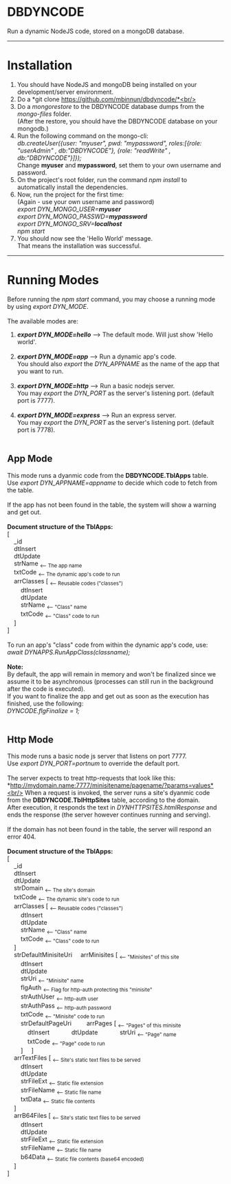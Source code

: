 # DBDYNCODE
Run a dynamic NodeJS code, stored on a mongoDB database.

----
# Installation
1. You should have NodeJS and mongoDB being installed on your development/server environment.<br/>
2. Do a *git clone https://github.com/mbinnun/dbdyncode/*<br/>
3. Do a *mongorestore* to the DBDYNCODE database dumps from the *mongo-files* folder.<br/>(After the restore, you should have the DBDYNCODE database on your mongodb.)<br/>
4. Run the following command on the mongo-cli:<br/>*db.createUser({user: "myuser", pwd: "mypassword", roles:[{role: "userAdmin" , db:"DBDYNCODE"}, {role: "readWrite" , db:"DBDYNCODE"}]});*<br/>Change **myuser** and **mypassword**, set them to your own username and password.<br/>
5. On the project's root folder, run the command *npm install* to automatically install the dependencies.<br/>
6. Now, run the project for the first time:<br/>(Again - use your own username and password)<br/>*export DYN_MONGO_USER=**myuser**<br/>export DYN_MONGO_PASSWD=**mypassword**<br/>export DYN_MONGO_SRV=**localhost**<br/>npm start*<br/>
7. You should now see the 'Hello World' message.<br/>That means the installation was successful.<br/>

----
# Running Modes
Before running the *npm start* command, you may choose a running mode by using *export DYN_MODE*.<br/>
<br/>
The available modes are:
1. ***export DYN_MODE=hello*** --> The default mode. Will just show 'Hello world'.<br/><br/>
2. ***export DYN_MODE=app*** --> Run a dynamic app's code.<br/>You should also *export* the *DYN_APPNAME* as the name of the app that you want to run.<br/><br/>
3. ***export DYN_MODE=http*** --> Run a basic nodejs server.<br/>You may *export* the *DYN_PORT* as the server's listening port. (default port is 7777).<br/><br/>
4. ***export DYN_MODE=express*** --> Run an express server.<br/>You may *export* the *DYN_PORT* as the server's listening port. (default port is 7778).<br/><br/>

**App Mode**
-
This mode runs a dyanmic code from the **DBDYNCODE.TblApps** table.<br/>
Use *export DYN_APPNAME=appname* to decide which code to fetch from the table.<br/><br/>
If the app has not been found in the table, the system will show a warning and get out.<br/>
<br/>
**Document structure of the TblApps:**<br/>
[<br/>
&nbsp;&nbsp;&nbsp;&nbsp;_id<br/>
&nbsp;&nbsp;&nbsp;&nbsp;dtInsert<br/>
&nbsp;&nbsp;&nbsp;&nbsp;dtUpdate<br/>
&nbsp;&nbsp;&nbsp;&nbsp;strName  <sub><-- The app name</sub><br/>
&nbsp;&nbsp;&nbsp;&nbsp;txtCode  <sub><-- The dynamic app's code to run</sub><br/>
&nbsp;&nbsp;&nbsp;&nbsp;arrClasses [  <sub><-- Reusable codes ("classes")</sub><br/>
&nbsp;&nbsp;&nbsp;&nbsp;&nbsp;&nbsp;&nbsp;&nbsp;dtInsert<br/>
&nbsp;&nbsp;&nbsp;&nbsp;&nbsp;&nbsp;&nbsp;&nbsp;dtUpdate<br/>
&nbsp;&nbsp;&nbsp;&nbsp;&nbsp;&nbsp;&nbsp;&nbsp;strName  <sub><-- "Class" name</sub><br/>
&nbsp;&nbsp;&nbsp;&nbsp;&nbsp;&nbsp;&nbsp;&nbsp;txtCode  <sub><-- "Class" code to run</sub><br/>
&nbsp;&nbsp;&nbsp;&nbsp;]<br/>
]<br/>
<br/>
To run an app's "class" code from within the dynamic app's code, use:<br/>
*await DYNAPPS.RunAppClass(classname);*<br/>
<br/>
**Note:**<br/>
By default, the app will remain in memory and won't be finalized since we assume it to be asynchronous (processes can still run in the background after the code is executed).<br/>
If you want to finalize the app and get out as soon as the execution has finished, use the following:<br/>
*DYNCODE.flgFinalize = 1;*<br/>
<br/>

**Http Mode**
-
This mode runs a basic node js server that listens on port 7777.<br/>
Use *export DYN_PORT=portnum* to override the default port.<br/><br/>
The server expects to treat http-requests that look like this: *http://mydomain.name:7777/minisitename/pagename/?params=values*<br/>
When a request is invoked, the server runs a site's dyanmic code from the **DBDYNCODE.TblHttpSites** table, according to the domain.<br/>
After execution, it responds the text in *DYNHTTPSITES.htmlResponse* and ends the response (the server however continues running and serving).<br/><br/>
If the domain has not been found in the table, the server will respond an error 404.<br/>
<br/>
**Document structure of the TblApps:**<br/>
[<br/>
&nbsp;&nbsp;&nbsp;&nbsp;_id<br/>
&nbsp;&nbsp;&nbsp;&nbsp;dtInsert<br/>
&nbsp;&nbsp;&nbsp;&nbsp;dtUpdate<br/>
&nbsp;&nbsp;&nbsp;&nbsp;strDomain  <sub><-- The site's domain</sub><br/>
&nbsp;&nbsp;&nbsp;&nbsp;txtCode  <sub><-- The dynamic site's code to run</sub><br/>
&nbsp;&nbsp;&nbsp;&nbsp;arrClasses [  <sub><-- Reusable codes ("classes")</sub><br/>
&nbsp;&nbsp;&nbsp;&nbsp;&nbsp;&nbsp;&nbsp;&nbsp;dtInsert<br/>
&nbsp;&nbsp;&nbsp;&nbsp;&nbsp;&nbsp;&nbsp;&nbsp;dtUpdate<br/>
&nbsp;&nbsp;&nbsp;&nbsp;&nbsp;&nbsp;&nbsp;&nbsp;strName  <sub><-- "Class" name</sub><br/>
&nbsp;&nbsp;&nbsp;&nbsp;&nbsp;&nbsp;&nbsp;&nbsp;txtCode  <sub><-- "Class" code to run</sub><br/>
&nbsp;&nbsp;&nbsp;&nbsp;]<br/>
&nbsp;&nbsp;&nbsp;&nbsp;strDefaultMinisiteUri
&nbsp;&nbsp;&nbsp;&nbsp;arrMinisites [  <sub><-- "Minisites" of this site </sub><br/>
&nbsp;&nbsp;&nbsp;&nbsp;&nbsp;&nbsp;&nbsp;&nbsp;dtInsert<br/>
&nbsp;&nbsp;&nbsp;&nbsp;&nbsp;&nbsp;&nbsp;&nbsp;dtUpdate<br/>
&nbsp;&nbsp;&nbsp;&nbsp;&nbsp;&nbsp;&nbsp;&nbsp;strUri  <sub><-- "Minisite" name</sub><br/>
&nbsp;&nbsp;&nbsp;&nbsp;&nbsp;&nbsp;&nbsp;&nbsp;flgAuth  <sub><-- Flag for http-auth protecting this "minisite"</sub><br/>
&nbsp;&nbsp;&nbsp;&nbsp;&nbsp;&nbsp;&nbsp;&nbsp;strAuthUser  <sub><-- http-auth user</sub><br/>
&nbsp;&nbsp;&nbsp;&nbsp;&nbsp;&nbsp;&nbsp;&nbsp;strAuthPass  <sub><-- http-auth password</sub><br/>
&nbsp;&nbsp;&nbsp;&nbsp;&nbsp;&nbsp;&nbsp;&nbsp;txtCode  <sub><-- "Minisite" code to run</sub><br/>
&nbsp;&nbsp;&nbsp;&nbsp;&nbsp;&nbsp;&nbsp;&nbsp;strDefaultPageUri
&nbsp;&nbsp;&nbsp;&nbsp;&nbsp;&nbsp;&nbsp;&nbsp;arrPages [  <sub><-- "Pages" of this minisite </sub><br/>
&nbsp;&nbsp;&nbsp;&nbsp;&nbsp;&nbsp;&nbsp;&nbsp;&nbsp;&nbsp;&nbsp;&nbsp;dtInsert
&nbsp;&nbsp;&nbsp;&nbsp;&nbsp;&nbsp;&nbsp;&nbsp;&nbsp;&nbsp;&nbsp;&nbsp;dtUpdate
&nbsp;&nbsp;&nbsp;&nbsp;&nbsp;&nbsp;&nbsp;&nbsp;&nbsp;&nbsp;&nbsp;&nbsp;strUri  <sub><-- "Page" name</sub><br/>
&nbsp;&nbsp;&nbsp;&nbsp;&nbsp;&nbsp;&nbsp;&nbsp;&nbsp;&nbsp;&nbsp;&nbsp;txtCode  <sub><-- "Page" code to run</sub><br/>
&nbsp;&nbsp;&nbsp;&nbsp;&nbsp;&nbsp;&nbsp;&nbsp;]
&nbsp;&nbsp;&nbsp;&nbsp;]<br/>
&nbsp;&nbsp;&nbsp;&nbsp;arrTextFiles [  <sub><-- Site's static text files to be served</sub><br/>
&nbsp;&nbsp;&nbsp;&nbsp;&nbsp;&nbsp;&nbsp;&nbsp;dtInsert<br/>
&nbsp;&nbsp;&nbsp;&nbsp;&nbsp;&nbsp;&nbsp;&nbsp;dtUpdate<br/>
&nbsp;&nbsp;&nbsp;&nbsp;&nbsp;&nbsp;&nbsp;&nbsp;strFileExt  <sub><-- Static file extension</sub><br/>
&nbsp;&nbsp;&nbsp;&nbsp;&nbsp;&nbsp;&nbsp;&nbsp;strFileName  <sub><-- Static file name</sub><br/>
&nbsp;&nbsp;&nbsp;&nbsp;&nbsp;&nbsp;&nbsp;&nbsp;txtData  <sub><-- Static file contents</sub><br/>
&nbsp;&nbsp;&nbsp;&nbsp;]<br/>
&nbsp;&nbsp;&nbsp;&nbsp;arrB64Files [  <sub><-- Site's static text files to be served</sub><br/>
&nbsp;&nbsp;&nbsp;&nbsp;&nbsp;&nbsp;&nbsp;&nbsp;dtInsert<br/>
&nbsp;&nbsp;&nbsp;&nbsp;&nbsp;&nbsp;&nbsp;&nbsp;dtUpdate<br/>
&nbsp;&nbsp;&nbsp;&nbsp;&nbsp;&nbsp;&nbsp;&nbsp;strFileExt  <sub><-- Static file extension</sub><br/>
&nbsp;&nbsp;&nbsp;&nbsp;&nbsp;&nbsp;&nbsp;&nbsp;strFileName  <sub><-- Static file name</sub><br/>
&nbsp;&nbsp;&nbsp;&nbsp;&nbsp;&nbsp;&nbsp;&nbsp;b64Data  <sub><-- Static file contents (base64 encoded)</sub><br/>
&nbsp;&nbsp;&nbsp;&nbsp;]<br/>
]<br/>
<br/>

